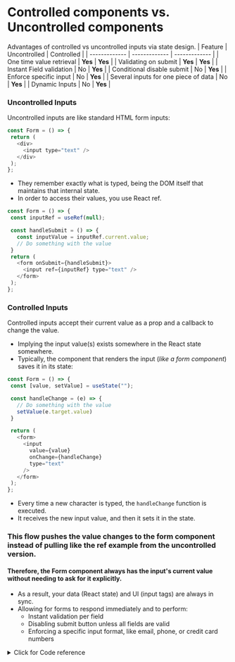 # Controlled components vs. Uncontrolled components

Advantages of controlled vs uncontrolled inputs via state design.
| Feature  | Uncontrolled | Controlled  |
| ------------- | ------------- | ------------- |
| One time value retrieval  | **Yes**  | **Yes**  |
| Validating on submit  | **Yes**   | **Yes**  |
| Instant Field validation  | No  | **Yes**  |
| Conditional disable submit | No  | **Yes**  |
| Enforce specific input | No  | **Yes**  |
| Several inputs for one piece of data  | No  | **Yes**  |
| Dynamic Inputs  | No  | **Yes** |

### Uncontrolled Inputs
Uncontrolled inputs are like standard HTML form inputs:
```js
const Form = () => { 
 return ( 
   <div> 
     <input type="text" /> 
   </div> 
 ); 
};
```
- They remember exactly what is typed, being the DOM itself that maintains that internal state.
- In order to access their values, you use React ref.

```js
const Form = () => { 
 const inputRef = useRef(null); 

 const handleSubmit = () => { 
   const inputValue = inputRef.current.value; 
   // Do something with the value 
 } 
 return ( 
   <form onSubmit={handleSubmit}> 
     <input ref={inputRef} type="text" /> 
   </form> 
 ); 
}; 
```
### Controlled Inputs

Controlled inputs accept their current value as a prop and a callback to change the value. 
- Implying the input value(s) exists somewhere in the React state somewhere.
- Typically, the component that renders the input (_like a form component_) saves it in its state:

```js
const Form = () => { 
 const [value, setValue] = useState(""); 

 const handleChange = (e) => {
   // Do something with the value 
   setValue(e.target.value)
 } 

 return ( 
   <form> 
     <input 
       value={value} 
       onChange={handleChange} 
       type="text" 
     /> 
   </form> 
 ); 
}; 
```

- Every time a new character is typed, the `handleChange` function is executed.
- It receives the new input value, and then it sets it in the state.

### This flow pushes the value changes to the form component instead of pulling like the ref example from the uncontrolled version. 

#### Therefore, the Form component always has the input's current value without needing to ask for it explicitly. 
- As a result, your data (React state) and UI (input tags) are always in sync.
- Allowing for forms to respond immediately and to perform:
    - Instant validation per field 
    - Disabling submit button unless all fields are valid
    - Enforcing a specific input format, like email, phone, or credit card numbers

<details>
    <summary>Click for Code reference</summary>
 
```js
import { useState } from "react";
import { validateEmail } from "./utils";

const PasswordErrorMessage = () => {
  return (
    <p className="FieldError">Password should have at least 8 characters</p>
  );
};

function App() {
  const [firstName, setFirstName] = useState("");
  const [lastName, setLastName] = useState("");
  const [email, setEmail] = useState("");
  const [password, setPassword] = useState({
    value: "",
    isTouched: false,
  });
  const [role, setRole] = useState("role");

  const getIsFormValid = () => {
    // validates entire form
    if (
      firstName.length &&
      validateEmail(email) &&
      password.value.length >= 8 &&
      role !== 'role' ) return true;
    return false;
  };

  const clearForm = () => {
    setFirstName("");
    setLastName("");
    setEmail("");
    setPassword({
      value: "",
      isTouched: false
    });
    setRole("role");
  };

  const handleSubmit = (event) => {
    event.preventDefault();
    alert("Account created!");
    clearForm();
  };

  return (
    <div className="App">
      <form onSubmit={handleSubmit}>
        <fieldset>
          <h2>Sign Up</h2>
          <div className="Field">
            <label>
              First name <sup>*</sup>
            </label>
            <input
              value={firstName}
              onChange={(e) => {
                setFirstName(e.target.value)
              }}
              placeholder="First name" />
          </div>
          <div className="Field">
            <label>Last name</label>
            <input
              type="text"
              value={lastName}
              onChange={(e) => {
                setLastName(e.target.value)
              }}
              placeholder="Last name"/>
          </div>
          <div className="Field">
            <label>
              Email address <sup>*</sup>
            </label>
            <input
              value={email}
              onChange={(e) => {
                setEmail(e.target.value)
              }}
              placeholder="Email address" />
          </div>
          <div className="Field">
            <label>
              Password <sup>*</sup>
            </label>
            <input
              type="password"
              value={password.value}
              onChange={(e) => {
                setPassword({ ...password, value: e.target.value})
              }}
              onBlur={(e) => {
                setPassword({ ...password, isTouched: true})
              }}
              placeholder="Password" />
            {password.isTouched && password.value.length < 8 ? <PasswordErrorMessage/> : null}
          </div>
          <div className="Field">
            <label>
              Role <sup>*</sup>
            </label>
            <select value={role} onChange={(e) => {setRole(e.target.value)}}>
              <option value="role">Role</option>
              <option value="individual">Individual</option>
              <option value="business">Business</option>
            </select>
          </div>
          <button type="submit" disabled={!getIsFormValid()}>
            Create account
          </button>
        </fieldset>
      </form>
    </div>
  );
}
```
</details>



